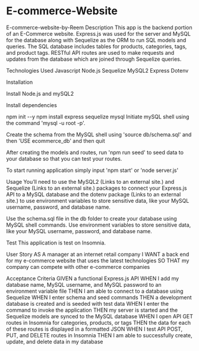 # E-commerce-Website

E-commerce-website-by-Reem
Description
This app is the backend portion of an E-Commerce website. Express.js was used for the server and MySQL for the database along with Sequelize as the ORM to run SQL models and queries. The SQL database includes tables for products, categories, tags, and product tags. RESTful API routes are used to make requests and updates from the database which are joined through Sequelize queries.

Technologies Used
Javascript
Node.js
Sequelize
MySQL2
Express
Dotenv



Installation

Install Node.js and mySQL2

Install dependencies

npm init --y
npm install express sequelize mysql
Initiate mySQL shell using the command 'mysql -u root -p'.

Create the schema from the MySQL shell using 'source db/schema.sql' and then 'USE ecommerce_db' and then quit

After creating the models and routes, run 'npm run seed' to seed data to your database so that you can test your routes.

To start running application simply input 'npm start' or 'node server.js'

Usage
You’ll need to use the MySQL2 (Links to an external site.) and Sequelize (Links to an external site.) packages to connect your Express.js API to a MySQL database and the dotenv package (Links to an external site.) to use environment variables to store sensitive data, like your MySQL username, password, and database name.

Use the schema.sql file in the db folder to create your database using MySQL shell commands. Use environment variables to store sensitive data, like your MySQL username, password, and database name.

Test
This application is test on Insomnia.

User Story
AS A manager at an internet retail company I WANT a back end for my e-commerce website that uses the latest technologies SO THAT my company can compete with other e-commerce companies

Acceptance Criteria
GIVEN a functional Express.js API WHEN I add my database name, MySQL username, and MySQL password to an environment variable file THEN I am able to connect to a database using Sequelize WHEN I enter schema and seed commands THEN a development database is created and is seeded with test data WHEN I enter the command to invoke the application THEN my server is started and the Sequelize models are synced to the MySQL database WHEN I open API GET routes in Insomnia for categories, products, or tags THEN the data for each of these routes is displayed in a formatted JSON WHEN I test API POST, PUT, and DELETE routes in Insomnia THEN I am able to successfully create, update, and delete data in my database

